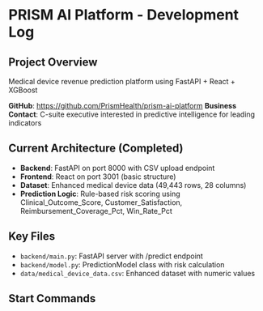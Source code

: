 # PRISM AI Platform - Development Log

## Project Overview
Medical device revenue prediction platform using FastAPI + React + XGBoost

**GitHub**: https://github.com/PrismHealth/prism-ai-platform
**Business Contact**: C-suite executive interested in predictive intelligence for leading indicators

## Current Architecture (Completed)
- **Backend**: FastAPI on port 8000 with CSV upload endpoint
- **Frontend**: React on port 3001 (basic structure)
- **Dataset**: Enhanced medical device data (49,443 rows, 28 columns)
- **Prediction Logic**: Rule-based risk scoring using Clinical_Outcome_Score, Customer_Satisfaction, Reimbursement_Coverage_Pct, Win_Rate_Pct

## Key Files
- `backend/main.py`: FastAPI server with /predict endpoint
- `backend/model.py`: PredictionModel class with risk calculation
- `data/medical_device_data.csv`: Enhanced dataset with numeric values

## Start Commands
